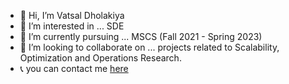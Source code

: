 - 👋 Hi, I’m Vatsal Dholakiya
- 👀 I’m interested in ... SDE
- 🌱 I’m currently pursuing ... MSCS (Fall 2021 - Spring 2023)
- 💞️ I’m looking to collaborate on ... projects related to Scalability, Optimization and Operations Research.
- 📞 you can contact me [here](https://share.hsforms.com/12PDBJXTvRFKUMK5UGPE1vwcrygq)

<!---
vatsaldholakiya/vatsaldholakiya is a ✨ special ✨ repository because its `README.md` (this file) appears on your GitHub profile.
You can click the Preview link to take a look at your changes.
--->
